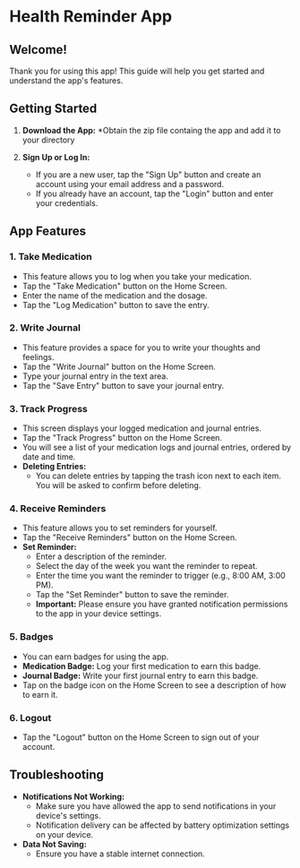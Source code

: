 # Health Reminder App

## Welcome!

Thank you for using this app! This guide will help you get started and understand the app's features.

## Getting Started

1.  **Download the App:**
    *Obtain the zip file containg the app and add it to your directory

2.  **Sign Up or Log In:**
    * If you are a new user, tap the "Sign Up" button and create an account using your email address and a password.
    * If you already have an account, tap the "Login" button and enter your credentials.

## App Features

### 1. Take Medication

   * This feature allows you to log when you take your medication.
   * Tap the "Take Medication" button on the Home Screen.
   * Enter the name of the medication and the dosage.
   * Tap the "Log Medication" button to save the entry.

### 2. Write Journal

   * This feature provides a space for you to write your thoughts and feelings.
   * Tap the "Write Journal" button on the Home Screen.
   * Type your journal entry in the text area.
   * Tap the "Save Entry" button to save your journal entry.

### 3. Track Progress

   * This screen displays your logged medication and journal entries.
   * Tap the "Track Progress" button on the Home Screen.
   * You will see a list of your medication logs and journal entries, ordered by date and time.
   * **Deleting Entries:**
        * You can delete entries by tapping the trash icon next to each item. You will be asked to confirm before deleting.

### 4. Receive Reminders

   * This feature allows you to set reminders for yourself.
   * Tap the "Receive Reminders" button on the Home Screen.
   * **Set Reminder:**
        * Enter a description of the reminder.
        * Select the day of the week you want the reminder to repeat.
        * Enter the time you want the reminder to trigger (e.g., 8:00 AM, 3:00 PM).
        * Tap the "Set Reminder" button to save the reminder.
        * **Important:** Please ensure you have granted notification permissions to the app in your device settings.

### 5. Badges

   * You can earn badges for using the app.
   * **Medication Badge:** Log your first medication to earn this badge.
   * **Journal Badge:** Write your first journal entry to earn this badge.
   * Tap on the badge icon on the Home Screen to see a description of how to earn it.

### 6. Logout

   * Tap the "Logout" button on the Home Screen to sign out of your account.

## Troubleshooting

   * **Notifications Not Working:**
        * Make sure you have allowed the app to send notifications in your device's settings.
        * Notification delivery can be affected by battery optimization settings on your device.
   * **Data Not Saving:**
        * Ensure you have a stable internet connection.

